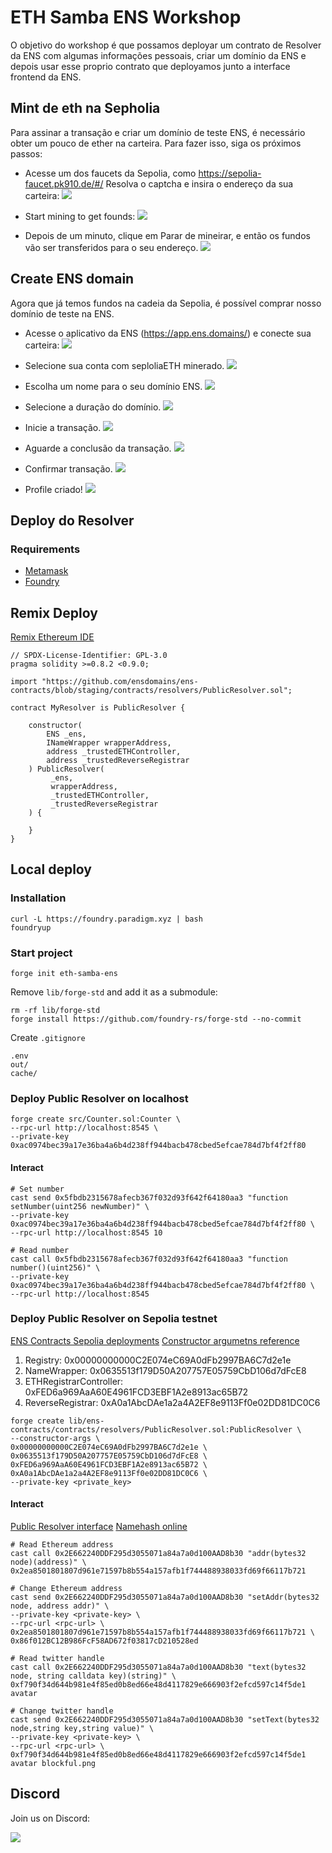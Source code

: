 # ETH Samba ENS Workshop
O objetivo do workshop é que possamos deployar um contrato de Resolver da ENS com algumas informações pessoais, criar um domínio da ENS e depois usar esse proprio contrato que deployamos junto a interface frontend da ENS.

## Mint de eth na Sepholia
Para assinar a transação e criar um domínio de teste ENS, é necessário obter um pouco de ether na carteira. Para fazer isso, siga os próximos passos:

- Acesse um dos faucets da Sepolia, como https://sepolia-faucet.pk910.de/#/
Resolva o captcha e insira o endereço da sua carteira:
![](<images/get sepholia eth.png>)

- Start mining to get founds:
![](<images/start mining eth.png>)

- Depois de um minuto, clique em Parar de mineirar, e então os fundos vão ser transferidos para o seu endereço.
![](<images/mining result.png>)

## Create ENS domain

Agora que já temos fundos na cadeia da Sepolia, é possível comprar nosso domínio de teste na ENS.

- Acesse o aplicativo da ENS (https://app.ens.domains/) e conecte sua carteira:
![](<images/connect metamask at ens.png>)

- Selecione sua conta com seploliaETH minerado.
![](<images/connect metamask 2.0.png>)

- Escolha um nome para o seu domínio ENS.
![](<images/select ens name.png>)

- Selecione a duração do domínio.
![](<images/domain time.png>)

- Inicie a transação.
![](<images/start transaction.png>)

- Aguarde a conclusão da transação.
![](<images/waiting transaction.png>)

- Confirmar transação.
![](<images/confirm transaction again.png>)

- Profile criado!
![](cimages/reated.png)

## Deploy do Resolver

### Requirements

- [Metamask](https://metamask.io)
- [Foundry](https://book.getfoundry.sh/)

## Remix Deploy

[Remix Ethereum IDE](https://remix.ethereum.org)

```solidity
// SPDX-License-Identifier: GPL-3.0
pragma solidity >=0.8.2 <0.9.0;

import "https://github.com/ensdomains/ens-contracts/blob/staging/contracts/resolvers/PublicResolver.sol";

contract MyResolver is PublicResolver {
    
    constructor(
        ENS _ens,
        INameWrapper wrapperAddress,
        address _trustedETHController,
        address _trustedReverseRegistrar
    ) PublicResolver(
         _ens,
         wrapperAddress,
         _trustedETHController,
         _trustedReverseRegistrar
    ) {

    }
}
```

## Local deploy

### Installation

```shell
curl -L https://foundry.paradigm.xyz | bash
foundryup
```

### Start project

```shell
forge init eth-samba-ens
```

Remove `lib/forge-std` and add it as a submodule:

```shell
rm -rf lib/forge-std
forge install https://github.com/foundry-rs/forge-std --no-commit 
```

Create `.gitignore`

```gitignore
.env
out/
cache/
```

### Deploy Public Resolver on localhost

```shell
forge create src/Counter.sol:Counter \
--rpc-url http://localhost:8545 \
--private-key 0xac0974bec39a17e36ba4a6b4d238ff944bacb478cbed5efcae784d7bf4f2ff80
```

#### Interact

```shell
# Set number
cast send 0x5fbdb2315678afecb367f032d93f642f64180aa3 "function setNumber(uint256 newNumber)" \
--private-key 0xac0974bec39a17e36ba4a6b4d238ff944bacb478cbed5efcae784d7bf4f2ff80 \
--rpc-url http://localhost:8545 10

# Read number
cast call 0x5fbdb2315678afecb367f032d93f642f64180aa3 "function number()(uint256)" \
--private-key 0xac0974bec39a17e36ba4a6b4d238ff944bacb478cbed5efcae784d7bf4f2ff80 \
--rpc-url http://localhost:8545
```

### Deploy Public Resolver on Sepolia testnet

[ENS Contracts Sepolia deployments](https://github.com/ensdomains/ens-contracts/tree/staging/deployments/sepolia)
[Constructor argumetns reference](https://github.com/ensdomains/ens-contracts/blob/staging/deploy/resolvers/00_deploy_public_resolver.ts)

1. Registry: 0x00000000000C2E074eC69A0dFb2997BA6C7d2e1e
2. NameWrapper: 0x0635513f179D50A207757E05759CbD106d7dFcE8
3. ETHRegistrarController: 0xFED6a969AaA60E4961FCD3EBF1A2e8913ac65B72
4. ReverseRegistrar: 0xA0a1AbcDAe1a2a4A2EF8e9113Ff0e02DD81DC0C6

```shell
forge create lib/ens-contracts/contracts/resolvers/PublicResolver.sol:PublicResolver \
--constructor-args \
0x00000000000C2E074eC69A0dFb2997BA6C7d2e1e \
0x0635513f179D50A207757E05759CbD106d7dFcE8 \
0xFED6a969AaA60E4961FCD3EBF1A2e8913ac65B72 \
0xA0a1AbcDAe1a2a4A2EF8e9113Ff0e02DD81DC0C6 \
--private-key <private_key>
```

#### Interact

[Public Resolver interface](https://docs.ens.domains/resolvers/interfaces)
[Namehash online](https://swolfeyes.github.io/ethereum-namehash-calculator/)

```shell
# Read Ethereum address
cast call 0x2E662240DDF295d3055071a84a7a0d100AAD8b30 "addr(bytes32 node)(address)" \
0x2ea8501801807d961e71597b8b554a157afb1f744488938033fd69f66117b721

# Change Ethereum address
cast send 0x2E662240DDF295d3055071a84a7a0d100AAD8b30 "setAddr(bytes32 node, address addr)" \
--private-key <private-key> \
--rpc-url <rpc-url> \
0x2ea8501801807d961e71597b8b554a157afb1f744488938033fd69f66117b721 \
0x86f012BC12B986FcF58AD672f03817cD210528ed

# Read twitter handle
cast call 0x2E662240DDF295d3055071a84a7a0d100AAD8b30 "text(bytes32 node, string calldata key)(string)" \
0xf790f34d644b981e4f85ed0b8ed66e48d4117829e666903f2efcd597c14f5de1 avatar

# Change twitter handle
cast send 0x2E662240DDF295d3055071a84a7a0d100AAD8b30 "setText(bytes32 node,string key,string value)" \
--private-key <private-key> \
--rpc-url <rpc-url> \
0xf790f34d644b981e4f85ed0b8ed66e48d4117829e666903f2efcd597c14f5de1 avatar blockful.png
```

## Discord

Join us on Discord:

![](images/qr-code.png)